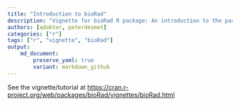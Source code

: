 ```yaml
---
title: "Introduction to bioRad"
description: "Vignette for bioRad R package: An introduction to the package structure and functionality, analysis of the workflow and a description of the example datasets."
authors: [adokter, peterdesmet]
categories: ["r"]
tags: ["r", "vignette", "bioRad"]
output: 
    md_document:
        preserve_yaml: true
        variant: markdown_github
---
```


See the vignette/tutorial at <https://cran.r-project.org/web/packages/bioRad/vignettes/bioRad.html>
